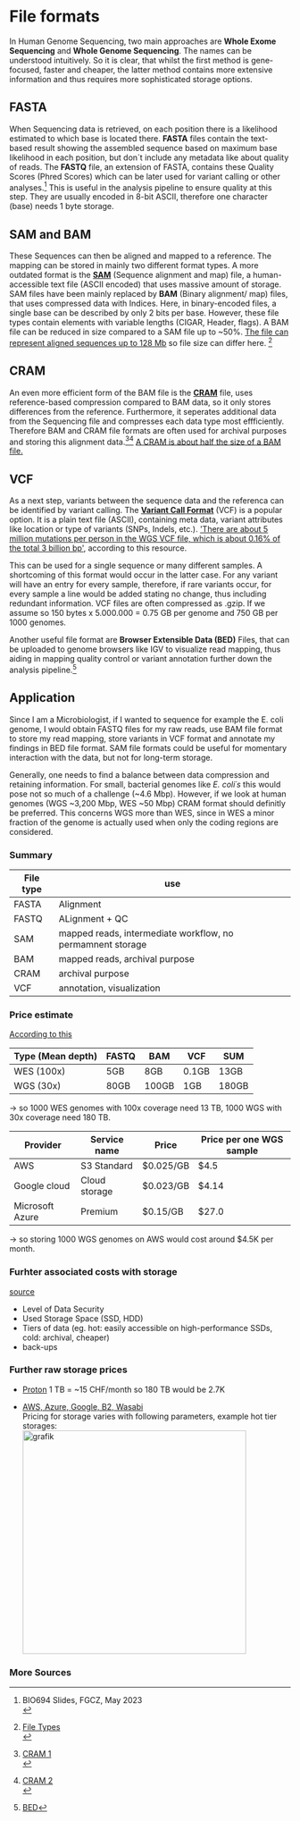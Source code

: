 # File formats

In Human Genome Sequencing, two main approaches are **Whole Exome Sequencing** and **Whole Genome Sequencing**. The names can be understood intuitively. So it is clear, that whilst the first method is gene-focused, faster and cheaper, the latter method contains more extensive information and thus requires more sophisticated storage options.

## FASTA

When Sequencing data is retrieved, on each position there is a likelihood estimated to which base is located there. **FASTA** files contain the text-based result showing the assembled sequence based on maximum base likelihood in each position, but don´t include any metadata like about quality of reads. The **FASTQ** file, an extension of FASTA, contains these Quality Scores (Phred Scores) which can be later used for variant calling or other analyses.[^2] This is useful in the analysis pipeline to ensure quality at this step. They are usually encoded in 8-bit ASCII, therefore one character (base) needs 1 byte storage.

## SAM and BAM

These Sequences can then be aligned and mapped to a reference. The mapping can be stored in mainly two different format types. 
A more outdated format is the [**SAM**](https://samtools.github.io/hts-specs/SAMv1.pdf) (Sequence alignment and map) file, a human-accessible text file (ASCII encoded) that uses massive amount of storage.
SAM files have been mainly replaced by **BAM** (Binary alignment/ map) files, that uses compressed data with Indices. Here, in binary-encoded files, a single base can be described by only 2 bits per base. However, these file types contain elements with variable lengths (CIGAR, Header, flags). A BAM file can be reduced in size compared to a SAM file up to ~50%. [The file can represent aligned sequences up to 128 Mb](https://support.illumina.com/help/BS_App_RNASeq_Alignment_OLH_1000000006112/Content/Source/Informatics/BAM-Format.htm) so file size can differ here. [^1]

## CRAM

An even more efficient form of the BAM file is the [**CRAM**](https://samtools.github.io/hts-specs/CRAMv3.pdf) file, uses reference-based compression compared to BAM data, so it only stores differences from the reference. Furthermore, it seperates additional data from the Sequencing file and compresses each data type most effficiently. Therefore BAM and CRAM file formats are often used for archival purposes and storing this alignment data.[^3][^4] [A CRAM is about half the size of a BAM file.](https://academic.oup.com/bioinformatics/article/38/6/1497/6499262)

## VCF

As a next step, variants between the sequence data and the referenca can be identified by variant calling. The [**Variant Call Format**](https://samtools.github.io/hts-specs/VCFv4.2.pdf) (VCF) is a popular option. It is a plain text file (ASCII), containing meta data, variant attributes like location or type of variants (SNPs, Indels, etc.). ['There are about 5 million mutations per person in the WGS VCF file, which is about 0.16% of the total 3 billion bp'](https://3billion.io/blog/big-data-among-big-data-genome-data), according to this resource.

This can be used for a single sequence or many different samples. A shortcoming of this format would occur in the latter case. For any variant will have an entry for every sample,  therefore, if  rare variants occur, for every sample a line would be added stating no change, thus including redundant information. VCF files are often compressed as .gzip.
If we assume so 150 bytes x 5.000.000 = 0.75 GB per genome and 750 GB per 1000 genomes.

Another useful file format are **Browser Extensible Data (BED)** Files, that can be uploaded to genome browsers like IGV to visualize read mapping, thus aiding in mapping quality control or variant annotation further down the analysis pipeline.[^5]

## Application

Since I am a Microbiologist, if I wanted to sequence for example the E. coli genome, I would obtain FASTQ files for my raw reads, use BAM file format to store my read mapping, store variants in VCF format and annotate my findings in BED file format. SAM file formats could be useful for momentary interaction with the data, but not for long-term storage.

Generally, one needs to find a balance between data compression and retaining information. For small, bacterial genomes like *E. coli´s* this would pose not so much of a challenge (~4.6 Mbp). However, if we look at human genomes (WGS ~3,200 Mbp, WES ~50 Mbp) CRAM format should definitly be preferred.
This concerns WGS more than WES, since in WES a minor fraction of the genome is actually used when only the coding regions are considered.

### Summary

|File type|	use| 	
|---------|-------|
|FASTA| Alignment|
|FASTQ| ALignment + QC|
|SAM|mapped reads, intermediate workflow, no permamnent storage|
|BAM|mapped reads, archival purpose|
|CRAM| archival purpose|
|VCF|annotation, visualization|


### Price estimate

[According to this](https://3billion.io/blog/big-data-among-big-data-genome-data)

|Type (Mean depth)|FASTQ	| BAM	| VCF |	SUM|
|-----------------|-------|-----|-----|----|
WES (100x)	      |5GB	  | 8GB	|0.1GB|13GB|
WGS (30x)	        |80GB	  |100GB|1GB  |180GB|

-> so 1000 WES genomes with 100x coverage need 13 TB, 1000 WGS with 30x coverage need 180 TB.

|Provider	|Service name	|Price	|Price per one WGS sample|
|--------|-------------|---------|----------------------|
|AWS	    |S3 Standard	|$0.025/GB	|$4.5               |  
|Google cloud	|Cloud storage|$0.023/GB|	$4.14           |      
|Microsoft Azure	|Premium	|$0.15/GB	|$27.0            |

-> so storing 1000 WGS genomes on AWS would cost around $4.5K per month.

### Furhter associated costs with storage
[source](https://www.secoda.co/glossary/data-storage-cost-factors)
- Level of Data Security
- Used Storage Space (SSD, HDD)
- Tiers of data (eg. hot: easily accessible on high-performance SSDs, cold: archival, cheaper)
- back-ups

### Further raw storage prices
- [Proton](https://proton.me/de/drive/pricing) 1 TB = ~15 CHF/month so 180 TB would be 2.7K
  
- [AWS, Azure, Google, B2, Wasabi](https://www.starwindsoftware.com/blog/aws-vs-azure-vs-google-cloud-vs-backblaze-b2-vs-wasabi/) </br>
  Pricing for storage varies with following parameters, example hot tier storages:</br>
  <img width="400" alt="grafik" src="https://github.com/user-attachments/assets/0f648ffc-8d4c-4e30-85ff-c80f479b7be0" />


### More Sources
[^1]: [File Types](https://www.ga4gh.org/our-products/#{%22product%22:{%22related_work_streams%22:%22Large-Scale%20Genomics%20(LSG)%20Work%20Stream%22}}) </br>
[^2]: BIO694 Slides, FGCZ, May 2023  </br>
[^3]: [CRAM 1](https://ena-docs.readthedocs.io/en/latest/retrieval/programmatic-access.html#cram-format#)  </br>
[^4]: [CRAM 2](https://www.ga4gh.org/news_item/cram-compression-for-genomics/)  </br>
[^5]: [BED](http://genome.cse.ucsc.edu/FAQ/FAQformat.html#format1)


